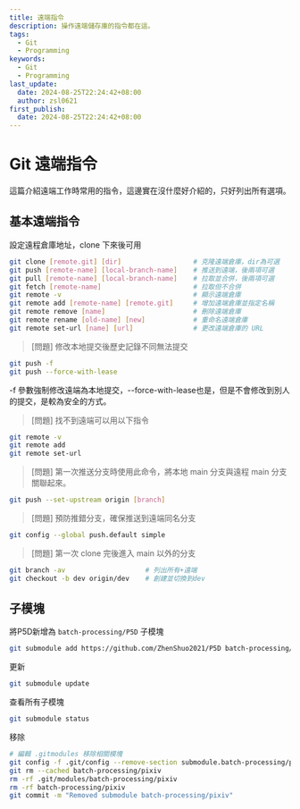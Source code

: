```yaml
---
title: 遠端指令
description: 操作遠端儲存庫的指令都在這。
tags:
  - Git
  - Programming
keywords:
  - Git
  - Programming
last_update:
  date: 2024-08-25T22:24:42+08:00
  author: zsl0621
first_publish:
  date: 2024-08-25T22:24:42+08:00
---
```


# Git 遠端指令
這篇介紹遠端工作時常用的指令，這邊實在沒什麼好介紹的，只好列出所有選項。  

## 基本遠端指令
設定遠程倉庫地址，clone 下來後可用
```sh
git clone [remote.git] [dir]                  # 克隆遠端倉庫，dir為可選
git push [remote-name] [local-branch-name]    # 推送到遠端，後兩項可選
git pull [remote-name] [local-branch-name]    # 拉取並合併，後兩項可選
git fetch [remote-name]                       # 拉取但不合併
git remote -v                                 # 顯示遠端倉庫
git remote add [remote-name] [remote.git]     # 增加遠端倉庫並指定名稱
git remote remove [name]                      # 刪除遠端倉庫
git remote rename [old-name] [new]            # 重命名遠端倉庫
git remote set-url [name] [url]               # 更改遠端倉庫的 URL
```

> [問題] 修改本地提交後歷史記錄不同無法提交
```sh
git push -f
git push --force-with-lease
```
-f 參數強制修改遠端為本地提交，--force-with-lease也是，但是不會修改到別人的提交，是較為安全的方式。

> [問題] 找不到遠端可以用以下指令
```sh
git remote -v
git remote add
git remote set-url
```

> [問題] 第一次推送分支時使用此命令，將本地 main 分支與遠程 main 分支關聯起來。
```sh
git push --set-upstream origin [branch]
```

> [問題] 預防推錯分支，確保推送到遠端同名分支
```sh
git config --global push.default simple
```

> [問題] 第一次 clone 完後進入 main 以外的分支
```sh
git branch -av                    # 列出所有+遠端
git checkout -b dev origin/dev    # 創建並切換到dev
```



## 子模塊

將P5D新增為 `batch-processing/P5D` 子模塊
```sh
git submodule add https://github.com/ZhenShuo2021/P5D batch-processing/P5D
```

更新
```sh
git submodule update
```

查看所有子模塊
```sh
git submodule status
```

移除
```sh
# 編輯 .gitmodules 移除相關模塊
git config -f .git/config --remove-section submodule.batch-processing/pixiv
git rm --cached batch-processing/pixiv
rm -rf .git/modules/batch-processing/pixiv
rm -rf batch-processing/pixiv
git commit -m "Removed submodule batch-processing/pixiv"
```